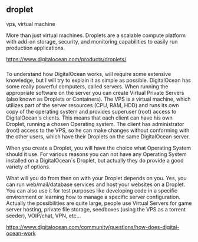 ## droplet

vps, virtual machine

More than just virtual machines. Droplets are a scalable compute platform with add-on storage, security, and monitoring capabilities to easily run production applications.

https://www.digitalocean.com/products/droplets/

###

To understand how DigitalOcean works, will require some extensive knowledge, but I will try to explain it as simple as possible.
DigitalOcean has some really powerful computers, called servers. When running the appropriate software on the server you can create Virtual Private Servers (also known as Droplets or Containers). The VPS is a virtual machine, which utilizes part of the server resources (CPU, RAM, HDD) and runs its own copy of the operating system and provides superuser (root) access to DigitalOcean`s clients. 
This means that each client can have his own Droplet, running a chosen Operating system. The client has administrator (root) access to the VPS, so he can make changes without conforming with the other users, which have their Droplets on the same DigitalOcean server.

When you create a Droplet, you will have the choice what Operating System should it use. For various reasons you can not have any Operating System installed on a DigitalOcean`s Droplet, but actually they do provide a good variety of options.

What will you do from then on with your Droplet depends on you. Yes, you can run web/mail/database services and host your websites on a Droplet. You can also use it for test purposes like developing code in a specific environment or learning how to manage a specific server configuration. Actually the possibilities are quite large, people use Virtual Servers for game server hosting, private file storage, seedboxes (using the VPS as a torrent seeder), VOIP/chat, VPN, etc...

https://www.digitalocean.com/community/questions/how-does-digital-ocean-work
